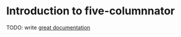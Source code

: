 # Introduction to five-columnnator

TODO: write [great documentation](http://jacobian.org/writing/what-to-write/)
